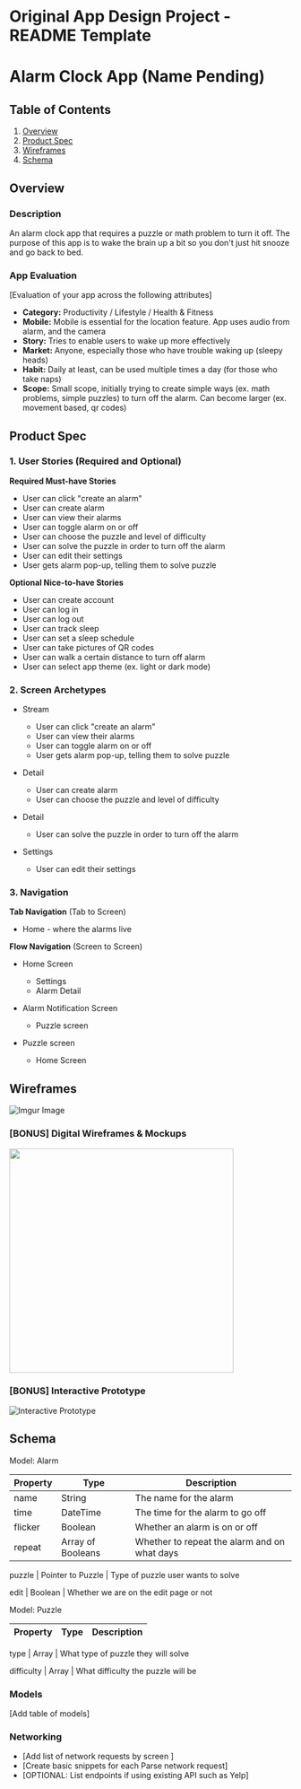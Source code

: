 Original App Design Project - README Template
===

# Alarm Clock App (Name Pending)

## Table of Contents
1. [Overview](#Overview)
1. [Product Spec](#Product-Spec)
1. [Wireframes](#Wireframes)
2. [Schema](#Schema)

## Overview
### Description
An alarm clock app that requires a puzzle or math problem to turn it off. The purpose of this app is to wake the brain up a bit so you don't just hit snooze and go back to bed.

### App Evaluation
[Evaluation of your app across the following attributes]
- **Category:** Productivity / Lifestyle / Health & Fitness
- **Mobile:** Mobile is essential for the location feature. App uses audio from alarm, and the camera
- **Story:** Tries to enable users to wake up more effectively
- **Market:** Anyone, especially those who have trouble waking up (sleepy heads)
- **Habit:** Daily at least, can be used multiple times a day (for those who take naps) 
- **Scope:** Small scope, initially trying to create simple ways (ex. math problems, simple puzzles) to turn off the alarm. Can become larger (ex. movement based, qr codes)

## Product Spec

### 1. User Stories (Required and Optional)

**Required Must-have Stories**

* User can click "create an alarm"
* User can create alarm
* User can view their alarms
* User can toggle alarm on or off
* User can choose the puzzle and level of difficulty
* User can solve the puzzle in order to turn off the alarm
* User can edit their settings
* User gets alarm pop-up, telling them to solve puzzle

**Optional Nice-to-have Stories**

* User can create account
* User can log in
* User can log out
* User can track sleep
* User can set a sleep schedule
* User can take pictures of QR codes
* User can walk a certain distance to turn off alarm
* User can select app theme (ex. light or dark mode)

### 2. Screen Archetypes

* Stream
   * User can click "create an alarm"
   * User can view their alarms
   * User can toggle alarm on or off
   * User gets alarm pop-up, telling them to solve puzzle
   
* Detail
   * User can create alarm
   * User can choose the puzzle and level of difficulty

* Detail
   * User can solve the puzzle in order to turn off the alarm

* Settings
   * User can edit their settings

### 3. Navigation

**Tab Navigation** (Tab to Screen)

* Home - where the alarms live

**Flow Navigation** (Screen to Screen)

* Home Screen
   * Settings
   * Alarm Detail

* Alarm Notification Screen
   * Puzzle screen

* Puzzle screen
   * Home Screen


## Wireframes
![Imgur Image](https://i.imgur.com/3MXUtvC.png)

### [BONUS] Digital Wireframes & Mockups
<img src="https://media.discordapp.net/attachments/830466340887330816/830518532873125898/8951376c8780d1d529fc7c1ef2920fc2.png" width=400>

### [BONUS] Interactive Prototype
<img src='http://g.recordit.co/071Mwnjz57.gif' width='' alt='Interactive Prototype' />


## Schema 
Model: Alarm

Property  | Type | Description
------------ | ------- | --------------|
name | String | The name for the alarm
time | DateTime | The time for the alarm to go off
flicker | Boolean | Whether an alarm is on or off
repeat | Array of Booleans | Whether to repeat the alarm and on what days

puzzle | Pointer to Puzzle | Type of puzzle user wants to solve

edit | Boolean | Whether we are on the edit page or not


Model: Puzzle

Property  | Type | Description
------------ | ------- | --------------|

type | Array | What type of puzzle they will solve

difficulty | Array | What difficulty the puzzle will be


### Models
[Add table of models]
### Networking
- [Add list of network requests by screen ]
- [Create basic snippets for each Parse network request]
- [OPTIONAL: List endpoints if using existing API such as Yelp]
